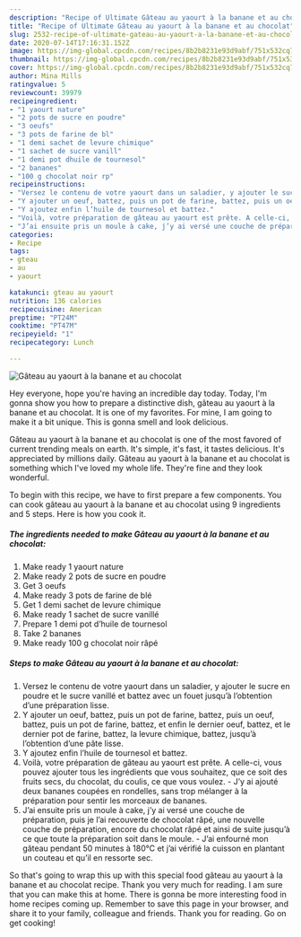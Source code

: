 ```yaml
---
description: "Recipe of Ultimate Gâteau au yaourt à la banane et au chocolat"
title: "Recipe of Ultimate Gâteau au yaourt à la banane et au chocolat"
slug: 2532-recipe-of-ultimate-gateau-au-yaourt-a-la-banane-et-au-chocolat
date: 2020-07-14T17:16:31.152Z
image: https://img-global.cpcdn.com/recipes/8b2b8231e93d9abf/751x532cq70/gateau-au-yaourt-a-la-banane-et-au-chocolat-photo-principale-de-la-recette.jpg
thumbnail: https://img-global.cpcdn.com/recipes/8b2b8231e93d9abf/751x532cq70/gateau-au-yaourt-a-la-banane-et-au-chocolat-photo-principale-de-la-recette.jpg
cover: https://img-global.cpcdn.com/recipes/8b2b8231e93d9abf/751x532cq70/gateau-au-yaourt-a-la-banane-et-au-chocolat-photo-principale-de-la-recette.jpg
author: Mina Mills
ratingvalue: 5
reviewcount: 39979
recipeingredient:
- "1 yaourt nature"
- "2 pots de sucre en poudre"
- "3 oeufs"
- "3 pots de farine de bl"
- "1 demi sachet de levure chimique"
- "1 sachet de sucre vanill"
- "1 demi pot dhuile de tournesol"
- "2 bananes"
- "100 g chocolat noir rp"
recipeinstructions:
- "Versez le contenu de votre yaourt dans un saladier, y ajouter le sucre en poudre et le sucre vanillé et battez avec un fouet jusqu’à l’obtention d’une préparation lisse."
- "Y ajouter un oeuf, battez, puis un pot de farine, battez, puis un oeuf, battez, puis un pot de farine, battez, et enfin le dernier oeuf, battez, et le dernier pot de farine, battez, la levure chimique, battez, jusqu’à l’obtention d’une pâte lisse."
- "Y ajoutez enfin l’huile de tournesol et battez."
- "Voilà, votre préparation de gâteau au yaourt est prête. A celle-ci, vous pouvez ajouter tous les ingrédients que vous souhaitez, que ce soit des fruits secs, du chocolat, du coulis, ce que vous voulez.  J’y ai ajouté deux bananes coupées en rondelles, sans trop mélanger à la préparation pour sentir les morceaux de bananes."
- "J’ai ensuite pris un moule à cake, j’y ai versé une couche de préparation, puis je l’ai recouverte de chocolat râpé, une nouvelle couche de préparation, encore du chocolat râpé et ainsi de suite jusqu’à ce que toute la préparation soit dans le moule. J’ai enfourné mon gâteau pendant 50 minutes à 180°C et j’ai vérifié la cuisson en plantant un couteau et qu’il en ressorte sec."
categories:
- Recipe
tags:
- gteau
- au
- yaourt

katakunci: gteau au yaourt 
nutrition: 136 calories
recipecuisine: American
preptime: "PT24M"
cooktime: "PT47M"
recipeyield: "1"
recipecategory: Lunch

---
```



![Gâteau au yaourt à la banane et au chocolat](https://img-global.cpcdn.com/recipes/8b2b8231e93d9abf/751x532cq70/gateau-au-yaourt-a-la-banane-et-au-chocolat-photo-principale-de-la-recette.jpg)

Hey everyone, hope you're having an incredible day today. Today, I'm gonna show you how to prepare a distinctive dish, gâteau au yaourt à la banane et au chocolat. It is one of my favorites. For mine, I am going to make it a bit unique. This is gonna smell and look delicious.

Gâteau au yaourt à la banane et au chocolat is one of the most favored of current trending meals on earth. It's simple, it's fast, it tastes delicious. It's appreciated by millions daily. Gâteau au yaourt à la banane et au chocolat is something which I've loved my whole life. They're fine and they look wonderful.




To begin with this recipe, we have to first prepare a few components. You can cook gâteau au yaourt à la banane et au chocolat using 9 ingredients and 5 steps. Here is how you cook it.

<!--inarticleads1-->

##### The ingredients needed to make Gâteau au yaourt à la banane et au chocolat:

1. Make ready 1 yaourt nature
1. Make ready 2 pots de sucre en poudre
1. Get 3 oeufs
1. Make ready 3 pots de farine de blé
1. Get 1 demi sachet de levure chimique
1. Make ready 1 sachet de sucre vanillé
1. Prepare 1 demi pot d’huile de tournesol
1. Take 2 bananes
1. Make ready 100 g chocolat noir râpé




<!--inarticleads2-->

##### Steps to make Gâteau au yaourt à la banane et au chocolat:

1. Versez le contenu de votre yaourt dans un saladier, y ajouter le sucre en poudre et le sucre vanillé et battez avec un fouet jusqu’à l’obtention d’une préparation lisse.
1. Y ajouter un oeuf, battez, puis un pot de farine, battez, puis un oeuf, battez, puis un pot de farine, battez, et enfin le dernier oeuf, battez, et le dernier pot de farine, battez, la levure chimique, battez, jusqu’à l’obtention d’une pâte lisse.
1. Y ajoutez enfin l’huile de tournesol et battez.
1. Voilà, votre préparation de gâteau au yaourt est prête. A celle-ci, vous pouvez ajouter tous les ingrédients que vous souhaitez, que ce soit des fruits secs, du chocolat, du coulis, ce que vous voulez.  - J’y ai ajouté deux bananes coupées en rondelles, sans trop mélanger à la préparation pour sentir les morceaux de bananes.
1. J’ai ensuite pris un moule à cake, j’y ai versé une couche de préparation, puis je l’ai recouverte de chocolat râpé, une nouvelle couche de préparation, encore du chocolat râpé et ainsi de suite jusqu’à ce que toute la préparation soit dans le moule. - J’ai enfourné mon gâteau pendant 50 minutes à 180°C et j’ai vérifié la cuisson en plantant un couteau et qu’il en ressorte sec.




So that's going to wrap this up with this special food gâteau au yaourt à la banane et au chocolat recipe. Thank you very much for reading. I am sure that you can make this at home. There is gonna be more interesting food in home recipes coming up. Remember to save this page in your browser, and share it to your family, colleague and friends. Thank you for reading. Go on get cooking!
